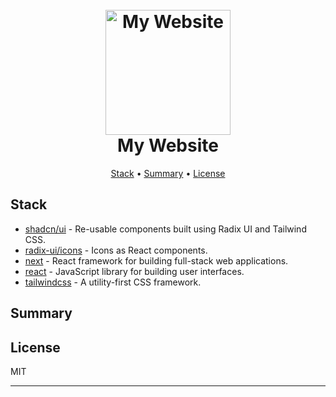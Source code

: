 
<h1 align="center">
  <br>
  <a href="http://kalebhirshfield.com"><img src="https://avatars.githubusercontent.com/u/108481836?v=4" alt="My Website" width="200"></a>
  <br>
  My Website
  <br>
</h1>

<p align="center">
  <a href="#stack">Stack</a> •
  <a href="#summary">Summary</a> •
  <a href="#license">License</a>
</p>

## Stack

* [shadcn/ui](https://ui.shadcn.com/) - Re-usable components built using Radix UI and Tailwind CSS.
* [radix-ui/icons](https://www.radix-ui.com/icons) - Icons as React components.
* [next](https://nextjs.org/) - React framework for building full-stack web applications.
* [react](https://react.dev/) - JavaScript library for building user interfaces.
* [tailwindcss](https://tailwindcss.com/) - A utility-first CSS framework.

## Summary

## License

MIT

---

